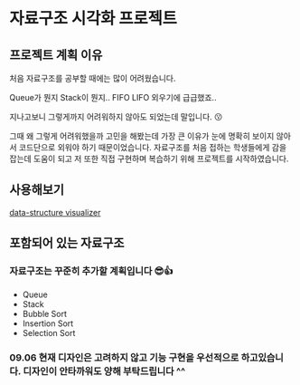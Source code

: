 # 자료구조 시각화 프로젝트

## 프로젝트 계획 이유

처음 자료구조를 공부할 때에는 많이 어려웠습니다.

Queue가 뭔지 Stack이 뭔지.. FIFO LIFO 외우기에 급급했죠..

지나고보니 그렇게까지 어려워하지 않아도 되었는데 말입니다. 😗

그때 왜 그렇게 어려워했을까 고민을 해봤는데 가장 큰 이유가 눈에 명확히 보이지 않아서 코드단으로 외워야 하기 때문이었습니다.
자료구조를 처음 접하는 학생들에게 감을 잡는데 도움이 되고 저 또한 직접 구현하며 복습하기 위해 프로젝트를 시작하였습니다.

## 사용해보기

[data-structure visualizer](https://lireeruel.github.io/data-structure/)

## 포함되어 있는 자료구조

### 자료구조는 꾸준히 추가할 계획입니다 😎👍

<ul>
  <li>Queue</li>
  <li>Stack</li>
  <li>Bubble Sort</li>
  <li>Insertion Sort</li>
  <li>Selection Sort</li>
</ul>

### 09.06 현재 디자인은 고려하지 않고 기능 구현을 우선적으로 하고있습니다. 디자인이 안타까워도 양해 부탁드립니다 ^^
